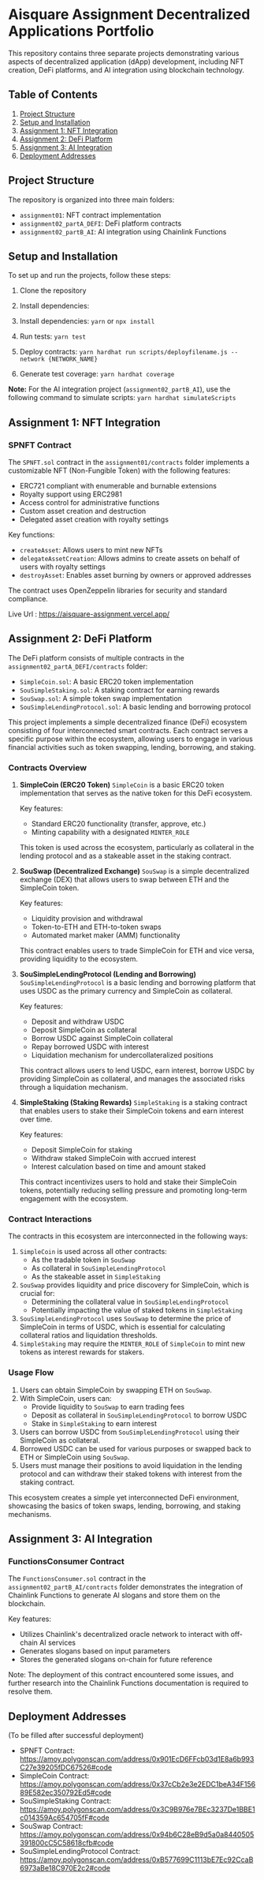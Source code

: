 # Aisquare Assignment Decentralized Applications Portfolio

This repository contains three separate projects demonstrating various aspects of decentralized application (dApp) development, including NFT creation, DeFi platforms, and AI integration using blockchain technology.

## Table of Contents

1. [Project Structure](#project-structure)
2. [Setup and Installation](#setup-and-installation)
3. [Assignment 1: NFT Integration](#assignment-1-nft-integration)
4. [Assignment 2: DeFi Platform](#assignment-2-defi-platform)
5. [Assignment 3: AI Integration](#assignment-3-ai-integration)
6. [Deployment Addresses](#deployment-addresses)

## Project Structure

The repository is organized into three main folders:

- `assignment01`: NFT contract implementation
- `assignment02_partA_DEFI`: DeFi platform contracts
- `assignment02_partB_AI`: AI integration using Chainlink Functions

## Setup and Installation

To set up and run the projects, follow these steps:

1. Clone the repository
2. Install dependencies:

3. Install dependencies: `yarn` or `npx install`

4. Run tests: `yarn test`

5. Deploy contracts: `yarn hardhat run scripts/deployfilename.js --network {NETWORK_NAME}`

6. Generate test coverage: `yarn hardhat coverage`

**Note:** For the AI integration project (`assignment02_partB_AI`), use the following command to simulate scripts: `yarn hardhat simulateScripts`

## Assignment 1: NFT Integration

### SPNFT Contract

The `SPNFT.sol` contract in the `assignment01/contracts` folder implements a customizable NFT (Non-Fungible Token) with the following features:

- ERC721 compliant with enumerable and burnable extensions
- Royalty support using ERC2981
- Access control for administrative functions
- Custom asset creation and destruction
- Delegated asset creation with royalty settings

Key functions:

- `createAsset`: Allows users to mint new NFTs
- `delegateAssetCreation`: Allows admins to create assets on behalf of users with royalty settings
- `destroyAsset`: Enables asset burning by owners or approved addresses

The contract uses OpenZeppelin libraries for security and standard compliance.

Live Url : https://aisquare-assignment.vercel.app/

## Assignment 2: DeFi Platform

The DeFi platform consists of multiple contracts in the `assignment02_partA_DEFI/contracts` folder:

- `SimpleCoin.sol`: A basic ERC20 token implementation
- `SouSimpleStaking.sol`: A staking contract for earning rewards
- `SouSwap.sol`: A simple token swap implementation
- `SouSimpleLendingProtocol.sol`: A basic lending and borrowing protocol

This project implements a simple decentralized finance (DeFi) ecosystem consisting of four interconnected smart contracts. Each contract serves a specific purpose within the ecosystem, allowing users to engage in various financial activities such as token swapping, lending, borrowing, and staking.

### Contracts Overview

1. **SimpleCoin (ERC20 Token)**
   `SimpleCoin` is a basic ERC20 token implementation that serves as the native token for this DeFi ecosystem.

   Key features:

   - Standard ERC20 functionality (transfer, approve, etc.)
   - Minting capability with a designated `MINTER_ROLE`

   This token is used across the ecosystem, particularly as collateral in the lending protocol and as a stakeable asset in the staking contract.

2. **SouSwap (Decentralized Exchange)**
   `SouSwap` is a simple decentralized exchange (DEX) that allows users to swap between ETH and the SimpleCoin token.

   Key features:

   - Liquidity provision and withdrawal
   - Token-to-ETH and ETH-to-token swaps
   - Automated market maker (AMM) functionality

   This contract enables users to trade SimpleCoin for ETH and vice versa, providing liquidity to the ecosystem.

3. **SouSimpleLendingProtocol (Lending and Borrowing)**
   `SouSimpleLendingProtocol` is a basic lending and borrowing platform that uses USDC as the primary currency and SimpleCoin as collateral.

   Key features:

   - Deposit and withdraw USDC
   - Deposit SimpleCoin as collateral
   - Borrow USDC against SimpleCoin collateral
   - Repay borrowed USDC with interest
   - Liquidation mechanism for undercollateralized positions

   This contract allows users to lend USDC, earn interest, borrow USDC by providing SimpleCoin as collateral, and manages the associated risks through a liquidation mechanism.

4. **SimpleStaking (Staking Rewards)**
   `SimpleStaking` is a staking contract that enables users to stake their SimpleCoin tokens and earn interest over time.

   Key features:

   - Deposit SimpleCoin for staking
   - Withdraw staked SimpleCoin with accrued interest
   - Interest calculation based on time and amount staked

   This contract incentivizes users to hold and stake their SimpleCoin tokens, potentially reducing selling pressure and promoting long-term engagement with the ecosystem.

### Contract Interactions

The contracts in this ecosystem are interconnected in the following ways:

1. `SimpleCoin` is used across all other contracts:
   - As the tradable token in `SouSwap`
   - As collateral in `SouSimpleLendingProtocol`
   - As the stakeable asset in `SimpleStaking`
2. `SouSwap` provides liquidity and price discovery for SimpleCoin, which is crucial for:
   - Determining the collateral value in `SouSimpleLendingProtocol`
   - Potentially impacting the value of staked tokens in `SimpleStaking`
3. `SouSimpleLendingProtocol` uses `SouSwap` to determine the price of SimpleCoin in terms of USDC, which is essential for calculating collateral ratios and liquidation thresholds.
4. `SimpleStaking` may require the `MINTER_ROLE` of `SimpleCoin` to mint new tokens as interest rewards for stakers.

### Usage Flow

1. Users can obtain SimpleCoin by swapping ETH on `SouSwap`.
2. With SimpleCoin, users can:
   - Provide liquidity to `SouSwap` to earn trading fees
   - Deposit as collateral in `SouSimpleLendingProtocol` to borrow USDC
   - Stake in `SimpleStaking` to earn interest
3. Users can borrow USDC from `SouSimpleLendingProtocol` using their SimpleCoin as collateral.
4. Borrowed USDC can be used for various purposes or swapped back to ETH or SimpleCoin using `SouSwap`.
5. Users must manage their positions to avoid liquidation in the lending protocol and can withdraw their staked tokens with interest from the staking contract.

This ecosystem creates a simple yet interconnected DeFi environment, showcasing the basics of token swaps, lending, borrowing, and staking mechanisms.

## Assignment 3: AI Integration

### FunctionsConsumer Contract

The `FunctionsConsumer.sol` contract in the `assignment02_partB_AI/contracts` folder demonstrates the integration of Chainlink Functions to generate AI slogans and store them on the blockchain.

Key features:

- Utilizes Chainlink's decentralized oracle network to interact with off-chain AI services
- Generates slogans based on input parameters
- Stores the generated slogans on-chain for future reference

Note: The deployment of this contract encountered some issues, and further research into the Chainlink Functions documentation is required to resolve them.

## Deployment Addresses

(To be filled after successful deployment)

- SPNFT Contract: https://amoy.polygonscan.com/address/0x901EcD6FFcb03d1E8a6b993C27e39205fDC67526#code
- SimpleCoin Contract: https://amoy.polygonscan.com/address/0x37cCb2e3e2EDC1beA34F15689E582ec350792Ed5#code
- SouSimpleStaking Contract: https://amoy.polygonscan.com/address/0x3C9B976e7BEc3237De1BBE1c014359Ac654705fF#code
- SouSwap Contract: https://amoy.polygonscan.com/address/0x94b6C28eB9d5a0a8440505391800cC5C58618cfb#code
- SouSimpleLendingProtocol Contract: https://amoy.polygonscan.com/address/0xB577699C1113bE7Ec92CcaB6973aBe18C970E2c2#code
